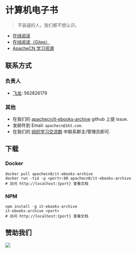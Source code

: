 # 计算机电子书

> 不装逼的人，我们都不想认识。

* [在线阅读](https://it-ebooks.apachecn.org)
* [在线阅读（Gitee）](https://apachecn.gitee.io/doc-template/)
* [ApacheCN 学习资源](http://docs.apachecn.org/)

## 联系方式

### 负责人

* [飞龙](https://github.com/wizardforcel): 562826179

### 其他

*   在我们的 [apachecn/it-ebooks-archive](https://github.com/apachecn/it-ebooks-archive) github 上提 issue.
*   发邮件到 Email: `apachecn@163.com`.
*   在我们的 [组织学习交流群](http://www.apachecn.org/organization/348.html) 中联系群主/管理员即可.

## 下载

### Docker

```
docker pull apachecn0/it-ebooks-archive
docker run -tid -p <port>:80 apachecn0/it-ebooks-archive
# 访问 http://localhost:{port} 查看文档
```



### NPM

```
npm install -g it-ebooks-archive
it-ebooks-archive <port>
# 访问 http://localhost:{port} 查看文档
```

## 赞助我们

![](http://data.apachecn.org/img/about/donate.jpg)
